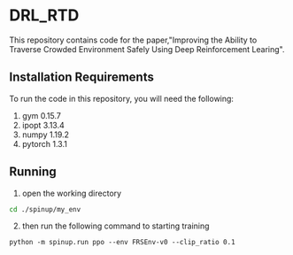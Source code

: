 # DRL_RTD
This repository contains code for the paper,"Improving the Ability to Traverse Crowded Environment Safely Using Deep Reinforcement Learing".

## Installation Requirements

To run the code in this repository, you will need the following:

1. gym 0.15.7
2. ipopt 3.13.4
3. numpy 1.19.2
4. pytorch 1.3.1

## Running

1. open the working directory

```bash
cd ./spinup/my_env
```

2. then run the following command to starting training

```bas
python -m spinup.run ppo --env FRSEnv-v0 --clip_ratio 0.1
```

